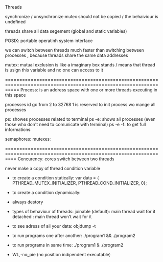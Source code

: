 Threads

synchronize / unsynchronize
mutex should not be copied / the behaiviour is undefined

threads share all data segement (global and static variables)

POSIX: portable operatinh system interface

we can switch between threads much faster than switching between processes , because threads share the same data addresses

mutex: mutual exclusion
    is like a imaginary box stands / means that thread is usign this variable and no one can access to it  

=================================================================================================================
Process:
    is an address space with one or more threads executing in this space

processes id go from 2 to 32768
1 is reserved to init process wo mange all processes

ps: showes processes related to terminal
ps -e: shows all processes (even those who don't need to comunicate with terminal)
ps -e -f: to get full informations

semaphores:
mutexes:

================================================================================================================
Concurency: cores switch between two threads

never make a copy of thread condition variable

- to create a condition statically:
        var data = {
            PTHREAD_MUTEX_INITIALIZER,
            PTHREAD_COND_INITIALIZER,
            0};

- to create a condition dynamically:
    
- always destory 

- types of behaviour of threads:
    joinable (default): main thread wait for it
    detached : main thread won't wait for it 


- to see adress of all your data: objdump -t

- to run programs one after another:
    ./program1 && ./program2

- to run programs in same time:
    ./program1 & ./program2

-  WL,-no_pie (no position indipendent executable)